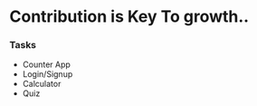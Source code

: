# Contribution is Key To growth..

### Tasks

   - Counter App
   - Login/Signup
   - Calculator
   - Quiz
